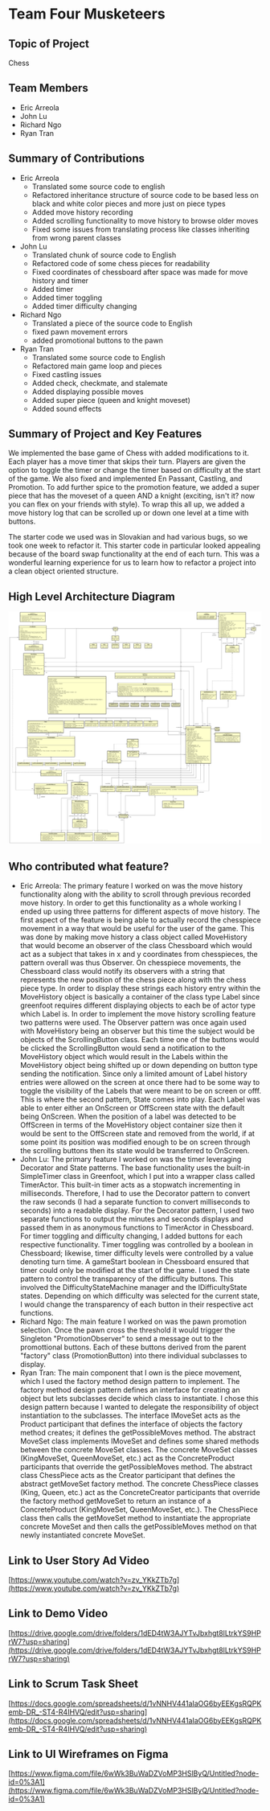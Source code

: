 # Team Four Musketeers

## Topic of Project
Chess

## Team Members
- Eric Arreola
- John Lu
- Richard Ngo
- Ryan Tran

## Summary of Contributions
- Eric Arreola
  - Translated some source code to english
  - Refactored inheritance structure of source code to be based less on black and white color pieces and more just on piece types
  - Added move history recording
  - Added scrolling functionality to move history to browse older moves
  - Fixed some issues from translating process like classes inheriting from wrong parent classes
- John Lu
  - Translated chunk of source code to English
  - Refactored code of some chess pieces for readability
  - Fixed coordinates of chessboard after space was made for move history and timer
  - Added timer
  - Added timer toggling
  - Added timer difficulty changing
- Richard Ngo
  - Translated a piece of the source code to English
  - fixed pawn movement errors
  - added promotional buttons to the pawn
- Ryan Tran
  - Translated some source code to English
  - Refactored main game loop and pieces
  - Fixed castling issues
  - Added check, checkmate, and stalemate
  - Added displaying possible moves
  - Added super piece (queen and knight moveset)
  - Added sound effects

## Summary of Project and Key Features

We implemented the base game of Chess with added modifications to it. Each player has a move timer that skips their turn. Players are given the option to toggle the timer or change the timer based on difficulty at the start of the game. We also fixed and implemented En Passant, Castling, and Promotion. To add further spice to the promotion feature, we added a super piece that has the moveset of a queen AND a knight (exciting, isn't it? now you can flex on your friends with style). To wrap this all up, we added a move history log that can be scrolled up or down one level at a time with buttons. 

The starter code we used was in Slovakian and had various bugs, so we took one week to refactor it. This starter code in particular looked appealing because of the board swap functionality at the end of each turn. This was a wonderful learning experience for us to learn how to refactor a project into a clean object oriented structure.

## High Level Architecture Diagram
![Architecture](architecture.png)

## Who contributed what feature?
- Eric Arreola: The primary feature I worked on was the move history functionality along with the ability to scroll through previous recorded move history. In order to get this functionality as a whole working I ended up using three patterns for different aspects of move history. The first aspect of the feature is being able to actually record the chesspiece movement in a way that would be useful for the user of the game. This was done by making move history a class object called MoveHistory that would become an observer of the class Chessboard which would act as a subject that takes in x and y coordinates from chesspieces, the pattern overall was thus Observer. On chesspiece movements, the Chessboard class would notify its observers with a string that represents the new position of the chess piece along with the chess piece type. In order to display these strings each history entry within the MoveHistory object is basically a container of the class type Label since greenfoot requires different displaying objects to each be of actor type which Label is. In order to implement the move history scrolling feature two patterns were used. The Observer pattern was once again used with MoveHistory being an observer but this time the subject would be objects of the ScrollingButton class. Each time one of the buttons would be clicked the ScrollingButton would send a notification to the MoveHistory object which would result in the Labels within the MoveHistory object being shifted up or down depending on button type sending the notification. Since only a limited amount of Label history entries were allowed on the screen at once there had to be some way to toggle the visibility of the Labels that were meant to be on screen or offf. This is where the second pattern, State comes into play. Each Label was able to enter either an OnScreen or OffScreen state with the default being OnScreen. When the position of a label was detected to be OffScreen in terms of the MoveHistory object container size then it would be sent to the OffScreen state and removed from the world, if at some point its position was modified enough to be on screen through the scrolling buttons then its state would be transferred to OnScreen. 
- John Lu: The primary feature I worked on was the timer leveraging Decorator and State patterns. The base functionality uses the built-in SimpleTimer class in Greenfoot, which I put into a wrapper class called TimerActor. This built-in timer acts as a stopwatch incrementing in milliseconds. Therefore, I had to use the Decorator pattern to convert the raw seconds (I had a separate function to convert milliseconds to seconds) into a readable display. For the Decorator pattern, I used two separate functions to output the minutes and seconds displays and passed them in as anonymous functions to TimerActor in Chessboard. For timer toggling and difficulty changing, I added buttons for each respective functionality. Timer toggling was controlled by a boolean in Chessboard; likewise, timer difficulty levels were controlled by a value denoting turn time. A gameStart boolean in Chessboard ensured that timer could only be modified at the start of the game. I used the state pattern to control the transparency of the difficulty buttons. This involved the DifficultyStateMachine manager and the IDifficultyState states. Depending on which difficulty was selected for the current state, I would change the transparency of each button in their respective act functions.
- Richard Ngo: The main feature I worked on was the pawn promotion selection. Once the pawn cross the threshold it would trigger the Singleton "PromotionObserver" to send a message out to the promottional buttons. Each of these buttons derived from the parent "factory" class (PromotionButton) into there individual subclasses to display. 
- Ryan Tran: The main component that I own is the piece movement, which I used the factory method design pattern to implement. The factory method design pattern defines an interface for creating an object but lets subclasses decide which class to instantiate. I chose this design pattern because I wanted to delegate the responsibility of object instantiation to the subclasses. The interface IMoveSet acts as the Product participant that defines the interface of objects the factory method creates; it defines the getPossibleMoves method. The abstract MoveSet class implements IMoveSet and defines some shared methods between the concrete MoveSet classes. The concrete MoveSet classes (KingMoveSet, QueenMoveSet, etc.) act as the ConcreteProduct participants that override the getPossibleMoves method. The abstract class ChessPiece acts as the Creator participant that defines the abstract getMoveSet factory method. The concrete ChessPiece classes (King, Queen, etc.) act as the ConcreteCreator participants that override the factory method getMoveSet to return an instance of a ConcreteProduct (KingMoveSet, QueenMoveSet, etc.). The ChessPiece class then calls the getMoveSet method to instantiate the appropriate concrete MoveSet and then calls the getPossibleMoves method on that newly instantiated concrete MoveSet.

## Link to User Story Ad Video
[https://www.youtube.com/watch?v=zv_YKkZTb7g](https://www.youtube.com/watch?v=zv_YKkZTb7g)

## Link to Demo Video
[https://drive.google.com/drive/folders/1dED4tW3AJYTvJbxhgt8lLtrkYS9HPrW7?usp=sharing](https://drive.google.com/drive/folders/1dED4tW3AJYTvJbxhgt8lLtrkYS9HPrW7?usp=sharing)

## Link to Scrum Task Sheet
[https://docs.google.com/spreadsheets/d/1vNNHV441aIaOG6byEEKgsRQPKemb-DR_-ST4-R4IHVQ/edit?usp=sharing](https://docs.google.com/spreadsheets/d/1vNNHV441aIaOG6byEEKgsRQPKemb-DR_-ST4-R4IHVQ/edit?usp=sharing)


## Link to UI Wireframes on Figma
[https://www.figma.com/file/6wWk3BuWaDZVoMP3HSlByQ/Untitled?node-id=0%3A1](https://www.figma.com/file/6wWk3BuWaDZVoMP3HSlByQ/Untitled?node-id=0%3A1)
